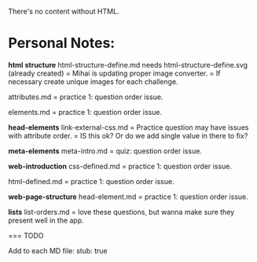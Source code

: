 There's no content without HTML.


# Personal Notes: 

**html structure**
html-structure-define.md needs html-structure-define.svg (already created)
= Mihai is updating proper image converter. 
= If necessary create unique images for each challenge.

attributes.md
= practice 1: question order issue.

elements.md
= practice 1: question order issue.

**head-elements**
link-external-css.md
= Practice question may have issues with attribute order. 
= IS this ok? Or do we add single value in there to fix?

**meta-elements**
meta-intro.md
= quiz: question order issue.

**web-introduction**
css-defined.md
= practice 1: question order issue.

html-defined.md
= practice 1: question order issue.

**web-page-structure**
head-element.md
= practice 1: question order issue.

**lists**
list-orders.md
= love these questions, but wanna make sure they present well in the app.



=== TODO

Add to each MD file: 
stub: true